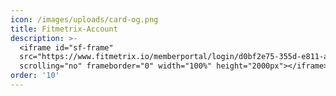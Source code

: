 ```yaml
---
icon: /images/uploads/card-og.png
title: Fitmetrix-Account
description: >-
  <iframe id="sf-frame"
  src="https://www.fitmetrix.io/memberportal/login/d0bf2e75-355d-e811-a972-ec2bcb2bac30?locationID=4453"
  scrolling="no" frameborder="0" width="100%" height="2000px"></iframe>
order: '10'
---
```


